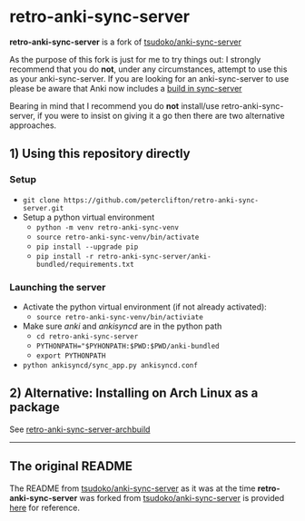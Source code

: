 # retro-anki-sync-server

**retro-anki-sync-server** is a fork of 
[tsudoko/anki-sync-server](https://github/https://github.com/tsudoko/anki-sync-server)

As the purpose of this fork is just for me to try things out: I strongly 
recommend that you do **not**, under any circumstances, attempt to use this as 
your anki-sync-server.  If you are looking for an anki-sync-server to use please 
be aware that Anki now includes a 
[build in sync-server](https://docs.ankiweb.net/sync-server.html)

Bearing in mind that I recommend you do **not** install/use retro-anki-sync-server,
if you were to insist on giving it a go then there are two alternative approaches.

## 1) Using this repository directly

### Setup

- `git clone https://github.com/peterclifton/retro-anki-sync-server.git`
- Setup a python virtual environment
    - `python -m venv retro-anki-sync-venv`
    - `source retro-anki-sync-venv/bin/activate`
    - `pip install --upgrade pip`
    - `pip install -r retro-anki-sync-server/anki-bundled/requirements.txt`

### Launching the server

- Activate the python virtual environment (if not already activated):
    - `source retro-anki-sync-venv/bin/activiate`
- Make sure *anki* and *ankisyncd* are in the python path
    - `cd retro-anki-sync-server`
    - `PYTHONPATH="$PYHONPATH:$PWD:$PWD/anki-bundled`
    - `export PYTHONPATH`
- `python ankisyncd/sync_app.py ankisyncd.conf`

## 2) Alternative: Installing on Arch Linux as a package

See [retro-anki-sync-server-archbuild](https://github.com/peterclifton/retro-anki-sync-server-archbuild) 


---

## The original README

The README from 
[tsudoko/anki-sync-server](https://github/https://github.com/tsudoko/anki-sync-server)
as it was at the time **retro-anki-sync-server** was forked from 
[tsudoko/anki-sync-server](https://github/https://github.com/tsudoko/anki-sync-server)
is provided [here](docs/Appendix.md) for reference.


